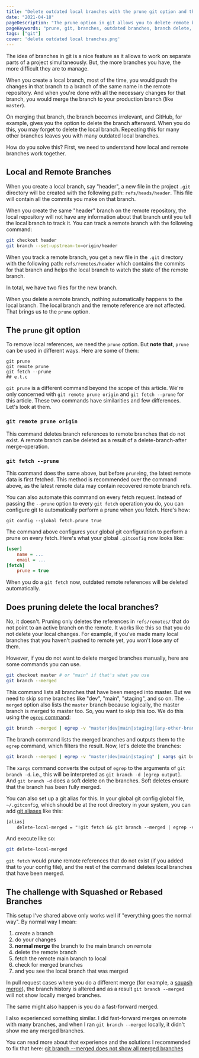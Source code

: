 ```yaml
---
title: "Delete outdated local branches with the prune git option and the branch delete command"
date: "2021-04-18"
pageDescription: "The prune option in git allows you to delete remote branch references in your local repository that do not exist. In this article, we'll learn how to use it, and how to delete local branches."
pageKeywords: "prune, git, branches, outdated branches, branch delete, git branch -d, git fetch --prune, git prune origin"
tags: ["git"]
cover: 'delete outdated local branches.png'
---
```


The idea of branches in git is a nice feature as it allows to work on separate parts of a project simultaneously. But, the more branches you have, the more difficult they are to manage.

When you create a local branch, most of the time, you would push the changes in that branch to a branch of the same name in the remote repository. And when you're done with all the necessary changes for that branch, you would merge the branch to your production branch (like `master`).

On merging that branch, the branch becomes irrelevant, and GitHub, for example, gives you the option to delete the branch afterward. When you do this, you may forget to delete the local branch. Repeating this for many other branches leaves you with many outdated local branches.

How do you solve this? First, we need to understand how local and remote branches work together.

## Local and Remote Branches

When you create a local branch, say "header", a new file in the project `.git` directory will be created with the following path: `refs/heads/header`. This file will contain all the commits you make on that branch.

When you create the same "header" branch on the remote repository, the local repository will not have any information about that branch until you tell the local branch to track it. You can track a remote branch with the following command:

```bash
git checkout header
git branch --set-upstream-to=origin/header
```

When you track a remote branch, you get a new file in the `.git` directory with the following path: `refs/remotes/header` which contains the commits for that branch and helps the local branch to watch the state of the remote branch.

In total, we have two files for the new branch.

When you delete a remote branch, nothing automatically happens to the local branch. The local branch and the remote reference are not affected. That brings us to the `prune` option.

## The `prune` git option

To remove local references, we need the `prune` option. But **note that**, `prune` can be used in different ways. Here are some of them:

```shell
git prune
git remote prune
git fetch --prune
## e.t.c
```

`git prune` is a different command beyond the scope of this article. We're only concerned with `git remote prune origin` and `git fetch --prune` for this article. These two commands have similarities and few differences. Let's look at them.

### `git remote prune origin`

This command deletes branch references to remote branches that do not exist. A remote branch can be deleted as a result of a delete-branch-after merge-operation.

### `git fetch --prune`

This command does the same above, but before `prune`ing, the latest remote data is first fetched. This method is recommended over the command above, as the latest remote data may contain recovered remote branch refs.

You can also automate this command on every fetch request. Instead of passing the `--prune` option to every `git fetch` operation you do, you can configure git to automatically perform a prune when you fetch. Here's how:

```shell
git config --global fetch.prune true
```

The command above configures your global git configuration to perform a prune on every fetch. Here's what your global `.gitconfig` now looks like:

```ini
[user]
    name = ...
    email = ...
[fetch]
    prune = true
```

When you do a `git fetch` now, outdated remote references will be deleted automatically.

## Does pruning delete the local branches?

No, it doesn't. Pruning only deletes the references in `refs/remotes/` that do not point to an active branch on the remote. It works like this so that you do not delete your local changes. For example, if you've made many local branches that you haven't pushed to remote yet, you won't lose any of them.

However, if you do not want to delete merged branches manually, here are some commands you can use.

```bash
git checkout master # or "main" if that's what you use
git branch --merged
```

This command lists all branches that have been merged into master. But we need to skip some branches like "dev", "main", "staging", and so on. The `--merged` option also lists the `master` branch because logically, the master branch is merged to master too. So, you want to skip this too. We do this using the [`egrep` command](https://www.geeksforgeeks.org/egrep-command-in-linux-with-examples/):

```bash
git branch --merged | egrep -v "master|dev|main|staging|[any-other-branch-you-want-to-skip]"
```

The branch command lists the merged branches and outputs them to the `egrep` command, which filters the result. Now, let's delete the branches:

```bash
git branch --merged | egrep -v "master|dev|main|staging" | xargs git branch -d
```

The `xargs` command converts the output of `egrep` to the arguments of `git branch -d`. i.e., this will be interpreted as `git branch -d [egrep output]`. And `git branch -d` does a soft delete on the branches. Soft deletes ensure that the branch has been fully merged.

You can also set up a git alias for this. In your global git config global file, `~/.gitconfig`, which should be at the root directory in your system, you can add [git aliases](https://www.atlassian.com/git/tutorials/git-alias) like this:

```txt
[alias]
    delete-local-merged = "!git fetch && git branch --merged | egrep -v 'master|dev|main|staging'  | xargs git branch -d"
```

And execute like so:

```bash
git delete-local-merged
```

`git fetch` would prune remote references that do not exist (if you added that to your config file), and the rest of the command deletes local branches that have been merged.

## The challenge with Squashed or Rebased Branches

This setup I've shared above only works well if "everything goes the normal way". By normal way I mean:

1. create a branch
2. do your changes
3. **normal merge** the branch to the main branch on remote
4. delete the remote branch
5. fetch the remote main branch to local
6. check for merged branches
7. and you see the local branch that was merged

In pull request cases where you do a different merge (for example, a [squash merge](https://docs.github.com/en/repositories/configuring-branches-and-merges-in-your-repository/configuring-pull-request-merges/configuring-commit-squashing-for-pull-requests)), the branch history is altered and as a result `git branch --merged` will not show locally merged branches.

The same might also happen is you do a fast-forward merged.

I also experienced something similar. I did fast-forward merges on remote with many branches, and when I ran `git branch --merged` locally, it didn't show me any merged branches.

You can read more about that experience and the solutions I recommended to fix that here: [git branch --merged does not show all merged branches](https://dillionmegida.com/p/why-git-merged-does-not-show-merged-branches/)
